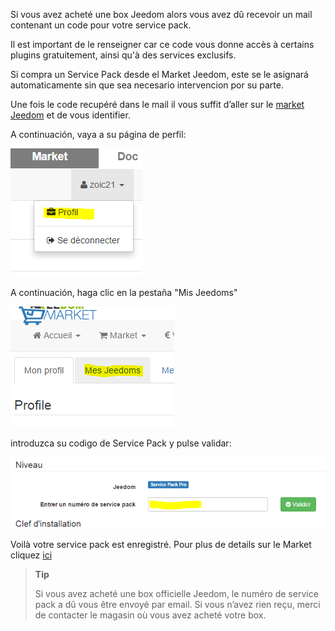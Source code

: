Si vous avez acheté une box Jeedom alors vous avez dû recevoir un mail contenant un code pour votre service pack.

Il est important de le renseigner car ce code vous donne accès à certains plugins gratuitement, ainsi qu'à des services exclusifs.

Si compra un Service Pack desde el Market Jeedom, este se le asignará automaticamente sin que sea necesario intervencion por su parte.

Une fois le code recupéré dans le mail il vous suffit d’aller sur le [market Jeedom](https://market.jeedom.fr) et de vous identifier.

A continuación, vaya a su página de perfil:

![](../images/premier-servicepack.png)

A continuación, haga clic en la pestaña "Mis Jeedoms"

![](../images/premier-servicepack2.png)

introduzca su codigo de Service Pack y pulse validar:

![](../images/premier-servicepack3.png)

Voilà votre service pack est enregistré. Pour plus de details sur le Market cliquez [ici](https://www.jeedom.fr/doc/documentation/core/fr_FR/doc-core-market.html)

> **Tip**
>
> Si vous avez acheté une box officielle Jeedom, le numéro de service pack a dû vous être envoyé par email. Si vous n’avez rien reçu, merci de contacter le magasin où vous avez acheté votre box.

